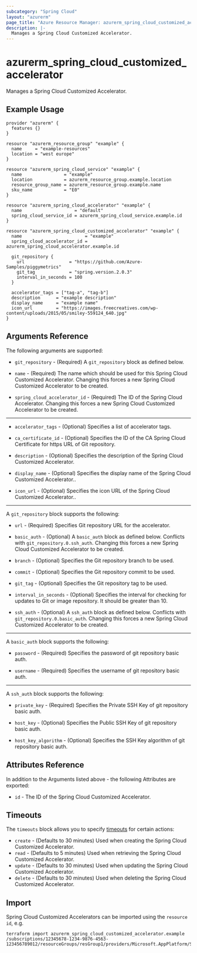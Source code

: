 ```yaml
---
subcategory: "Spring Cloud"
layout: "azurerm"
page_title: "Azure Resource Manager: azurerm_spring_cloud_customized_accelerator"
description: |-
  Manages a Spring Cloud Customized Accelerator.
---
```


# azurerm_spring_cloud_customized_accelerator

Manages a Spring Cloud Customized Accelerator.

## Example Usage

```hcl
provider "azurerm" {
  features {}
}

resource "azurerm_resource_group" "example" {
  name     = "example-resources"
  location = "west europe"
}

resource "azurerm_spring_cloud_service" "example" {
  name                = "example"
  location            = azurerm_resource_group.example.location
  resource_group_name = azurerm_resource_group.example.name
  sku_name            = "E0"
}

resource "azurerm_spring_cloud_accelerator" "example" {
  name                    = "default"
  spring_cloud_service_id = azurerm_spring_cloud_service.example.id
}

resource "azurerm_spring_cloud_customized_accelerator" "example" {
  name                        = "example"
  spring_cloud_accelerator_id = azurerm_spring_cloud_accelerator.example.id

  git_repository {
    url                 = "https://github.com/Azure-Samples/piggymetrics"
    git_tag             = "spring.version.2.0.3"
    interval_in_seconds = 100
  }

  accelerator_tags = ["tag-a", "tag-b"]
  description      = "example description"
  display_name     = "example name"
  icon_url         = "https://images.freecreatives.com/wp-content/uploads/2015/05/smiley-559124_640.jpg"
}
```

## Arguments Reference

The following arguments are supported:

* `git_repository` - (Required) A `git_repository` block as defined below.

* `name` - (Required) The name which should be used for this Spring Cloud Customized Accelerator. Changing this forces a new Spring Cloud Customized Accelerator to be created.

* `spring_cloud_accelerator_id` - (Required) The ID of the Spring Cloud Accelerator. Changing this forces a new Spring Cloud Customized Accelerator to be created.

---

* `accelerator_tags` - (Optional) Specifies a list of accelerator tags.

* `ca_certificate_id` - (Optional) Specifies the ID of the CA Spring Cloud Certificate for https URL of Git repository.

* `description` - (Optional) Specifies the description of the Spring Cloud Customized Accelerator.

* `display_name` - (Optional) Specifies the display name of the Spring Cloud Customized Accelerator..

* `icon_url` - (Optional) Specifies the icon URL of the Spring Cloud Customized Accelerator..

---

A `git_repository` block supports the following:

* `url` - (Required) Specifies Git repository URL for the accelerator.

* `basic_auth` - (Optional) A `basic_auth` block as defined below. Conflicts with `git_repository.0.ssh_auth`. Changing this forces a new Spring Cloud Customized Accelerator to be created.

* `branch` - (Optional) Specifies the Git repository branch to be used.

* `commit` - (Optional) Specifies the Git repository commit to be used.

* `git_tag` - (Optional) Specifies the Git repository tag to be used.

* `interval_in_seconds` - (Optional) Specifies the interval for checking for updates to Git or image repository. It should be greater than 10.

* `ssh_auth` - (Optional) A `ssh_auth` block as defined below. Conflicts with `git_repository.0.basic_auth`. Changing this forces a new Spring Cloud Customized Accelerator to be created.

---

A `basic_auth` block supports the following:

* `password` - (Required) Specifies the password of git repository basic auth.

* `username` - (Required) Specifies the username of git repository basic auth.

---

A `ssh_auth` block supports the following:

* `private_key` - (Required) Specifies the Private SSH Key of git repository basic auth.

* `host_key` - (Optional) Specifies the Public SSH Key of git repository basic auth.

* `host_key_algorithm` - (Optional) Specifies the SSH Key algorithm of git repository basic auth.

## Attributes Reference

In addition to the Arguments listed above - the following Attributes are exported: 

* `id` - The ID of the Spring Cloud Customized Accelerator.

## Timeouts

The `timeouts` block allows you to specify [timeouts](https://www.terraform.io/language/resources/syntax#operation-timeouts) for certain actions:

* `create` - (Defaults to 30 minutes) Used when creating the Spring Cloud Customized Accelerator.
* `read` - (Defaults to 5 minutes) Used when retrieving the Spring Cloud Customized Accelerator.
* `update` - (Defaults to 30 minutes) Used when updating the Spring Cloud Customized Accelerator.
* `delete` - (Defaults to 30 minutes) Used when deleting the Spring Cloud Customized Accelerator.

## Import

Spring Cloud Customized Accelerators can be imported using the `resource id`, e.g.

```shell
terraform import azurerm_spring_cloud_customized_accelerator.example /subscriptions/12345678-1234-9876-4563-123456789012/resourceGroups/resGroup1/providers/Microsoft.AppPlatform/Spring/spring1/applicationAccelerators/default/customizedAccelerators/customizedAccelerator1
```
